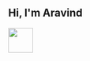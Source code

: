 ## Hi, I'm Aravind  


<img src="https://media.giphy.com/media/VgCDAzcKvsR6OM0uWg/giphy.gif" width="50">

